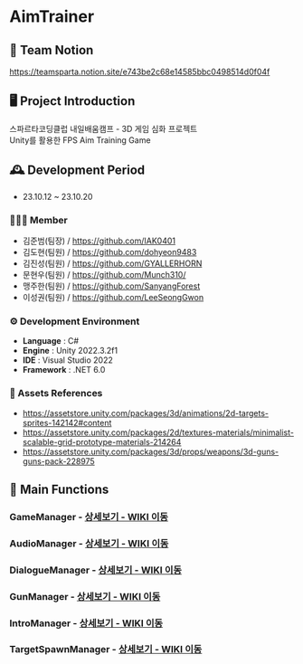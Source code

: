 # AimTrainer

## 🎇 Team Notion

https://teamsparta.notion.site/e743be2c68e14585bbc0498514d0f04f


## 🖥️ Project Introduction
스파르타코딩클럽 내일배움캠프 - 3D 게임 심화 프로젝트<br> 
Unity를 활용한 FPS Aim Training Game
<br>

## 🕰️ Development Period
* 23.10.12 ~ 23.10.20

### 🧑‍🤝‍🧑 Member
 - 김준범(팀장) / https://github.com/IAK0401
 - 김도현(팀원) / https://github.com/dohyeon9483
 - 김진성(팀원) / https://github.com/GYALLERHORN
 - 문현우(팀원) / https://github.com/Munch310/
 - 맹주한(팀원) / https://github.com/SanyangForest
 - 이성권(팀원) / https://github.com/LeeSeongGwon

### ⚙️ Development Environment
- **Language** : C#
- **Engine** : Unity 2022.3.2f1
- **IDE** : Visual Studio 2022
- **Framework** : .NET 6.0

### 📜 Assets References
- https://assetstore.unity.com/packages/3d/animations/2d-targets-sprites-142142#content
- https://assetstore.unity.com/packages/2d/textures-materials/minimalist-scalable-grid-prototype-materials-214264
- https://assetstore.unity.com/packages/3d/props/weapons/3d-guns-guns-pack-228975

## 📌 Main Functions
###  GameManager - <a href="" >[상세보기 - WIKI 이동](https://github.com/NBC-A05-OmegaSix/AimTrainer/wiki/1-%E2%80%90-GameManager)</a>
###  AudioManager - <a href="" >[상세보기 - WIKI 이동](https://github.com/NBC-A05-OmegaSix/AimTrainer/wiki/2%E2%80%90-AudioManager)</a>
###  DialogueManager - <a href="" >[상세보기 - WIKI 이동](https://github.com/NBC-A05-OmegaSix/AimTrainer/wiki/3%E2%80%90-DialogueManager)</a>
###  GunManager - <a href="" >[상세보기 - WIKI 이동](https://github.com/NBC-A05-OmegaSix/AimTrainer/wiki/4%E2%80%90-GunManager)</a>
###  IntroManager - <a href="" >[상세보기 - WIKI 이동](https://github.com/NBC-A05-OmegaSix/AimTrainer/wiki/5-%E2%80%90-IntroManager)</a>
###  TargetSpawnManager - <a href="" >[상세보기 - WIKI 이동](https://github.com/NBC-A05-OmegaSix/AimTrainer/wiki/6-%E2%80%90-TargetManager)</a>

